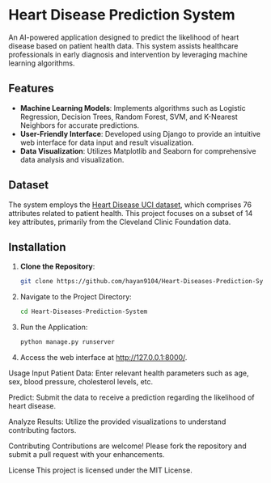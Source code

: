 # Heart Disease Prediction System

An AI-powered application designed to predict the likelihood of heart disease based on patient health data. This system assists healthcare professionals in early diagnosis and intervention by leveraging machine learning algorithms.

## Features

- **Machine Learning Models**: Implements algorithms such as Logistic Regression, Decision Trees, Random Forest, SVM, and K-Nearest Neighbors for accurate predictions.
- **User-Friendly Interface**: Developed using Django to provide an intuitive web interface for data input and result visualization.
- **Data Visualization**: Utilizes Matplotlib and Seaborn for comprehensive data analysis and visualization.

## Dataset

The system employs the [Heart Disease UCI dataset](https://www.kaggle.com/ronitf/heart-disease-uci), which comprises 76 attributes related to patient health. This project focuses on a subset of 14 key attributes, primarily from the Cleveland Clinic Foundation data.

## Installation

1. **Clone the Repository**:
   ```bash
   git clone https://github.com/hayan9104/Heart-Diseases-Prediction-System.git
2. Navigate to the Project Directory:
   ```bash
   cd Heart-Diseases-Prediction-System

4. Run the Application:
   ```bash
   python manage.py runserver

5. Access the web interface at http://127.0.0.1:8000/.

Usage
Input Patient Data: Enter relevant health parameters such as age, sex, blood pressure, cholesterol levels, etc.

Predict: Submit the data to receive a prediction regarding the likelihood of heart disease.

Analyze Results: Utilize the provided visualizations to understand contributing factors.

Contributing
Contributions are welcome! Please fork the repository and submit a pull request with your enhancements.

License
This project is licensed under the MIT License.

